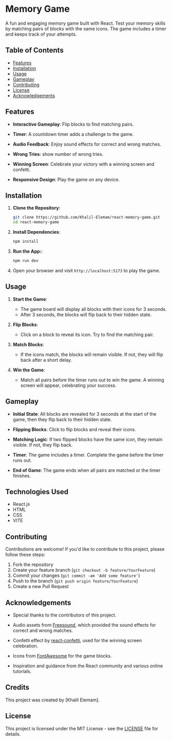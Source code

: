 # Memory Game

A fun and engaging memory game built with React. Test your memory skills by matching pairs of blocks with the same icons. The game includes a timer and keeps track of your attempts.

## Table of Contents

- [Features](#features)
- [Installation](#installation)
- [Usage](#usage)
- [Gameplay](#gameplay)
- [Contributing](#contributing)
- [License](#license)
- [Acknowledgements](#acknowledgements)

## Features

- **Interactive Gameplay**: Flip blocks to find matching pairs.

- **Timer**: A countdown timer adds a challenge to the game.

- **Audio Feedback**: Enjoy sound effects for correct and wrong matches.

- **Wrong Tries**: show number of wrong tries.

- **Winning Screen**: Celebrate your victory with a winning screen and confetti.

- **Responsive Design**: Play the game on any device.

## Installation

1. **Clone the Repository**:

   ```bash
   git clone https://github.com/Khalil-Elemam/react-memory-game.git
   cd react-memory-game
   ```

2. **Install Dependencies**:

   ```bash
   npm install
   ```

3. **Run the App:**:

   ```bash
   npm run dev
   ```

4. Open your browser and visit `http://localhost:5173` to play the game.

## Usage

1. **Start the Game**:

   - The game board will display all blocks with their icons for 3 seconds.
   - After 3 seconds, the blocks will flip back to their hidden state.

2. **Flip Blocks**:

   - Click on a block to reveal its icon. Try to find the matching pair.

3. **Match Blocks**:

   - If the icons match, the blocks will remain visible. If not, they will flip back after a short delay.

4. **Win the Game**:
   - Match all pairs before the timer runs out to win the game. A winning screen will appear, celebrating your success.

## Gameplay

- **Initial State**: All blocks are revealed for 3 seconds at the start of the game, then they flip back to their hidden state.

- **Flipping Blocks**: Click to flip blocks and reveal their icons.

- **Matching Logic**: If two flipped blocks have the same icon, they remain visible. If not, they flip back.

- **Timer**: The game includes a timer. Complete the game before the timer runs out.

- **End of Game**: The game ends when all pairs are matched or the timer finishes.

## Technologies Used

- React.js
- HTML
- CSS
- VITE

## Contributing

Contributions are welcome! If you'd like to contribute to this project, please follow these steps:

1. Fork the repository
2. Create your feature branch (`git checkout -b feature/YourFeature`)
3. Commit your changes (`git commit -am 'Add some feature'`)
4. Push to the branch (`git push origin feature/YourFeature`)
5. Create a new Pull Request

## Acknowledgements

- Special thanks to the contributors of this project.

- Audio assets from [Freesound](https://freesound.org/), which provided the sound effects for correct and wrong matches.

- Confetti effect by [react-confetti](https://github.com/alampros/react-confetti), used for the winning screen celebration.

- Icons from [FontAwesome](https://fontawesome.com/) for the game blocks.

- Inspiration and guidance from the React community and various online tutorials.

## Credits

This project was created by [Khalil Elemam].

## License

This project is licensed under the MIT License - see the [LICENSE](LICENSE) file for details.
